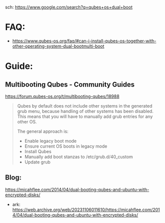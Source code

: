 sch:
https://www.google.com/search?q=qubes+os+dual+boot

# FAQ:
- https://www.qubes-os.org/faq/#can-i-install-qubes-os-together-with-other-operating-system-dual-bootmulti-boot

# Guide:
## Multibooting Qubes - Community Guides
https://forum.qubes-os.org/t/multibooting-qubes/18988

>Qubes by default does not include other systems in the generated grub menu, because handling of other systems has been disabled. This means that you will have to manually add grub entries for any other OS.
>
>The general approach is:
>
>- Enable legacy boot mode
>- Ensure current OS boots in legacy mode
>- Install Qubes
>- Manually add boot stanzas to /etc/grub.d/40_custom
>- Update grub


## Blog:
https://micahflee.com/2014/04/dual-booting-qubes-and-ubuntu-with-encrypted-disks/
- ark: https://web.archive.org/web/20231106011610/https://micahflee.com/2014/04/dual-booting-qubes-and-ubuntu-with-encrypted-disks/
